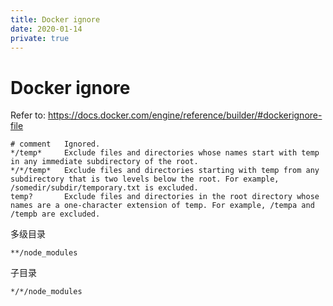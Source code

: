```yaml
---
title: Docker ignore
date: 2020-01-14
private: true
---
```

# Docker ignore
Refer to:
https://docs.docker.com/engine/reference/builder/#dockerignore-file


    # comment	Ignored.
    */temp*	    Exclude files and directories whose names start with temp in any immediate subdirectory of the root. 
    */*/temp*	Exclude files and directories starting with temp from any subdirectory that is two levels below the root. For example, /somedir/subdir/temporary.txt is excluded.
    temp?	    Exclude files and directories in the root directory whose names are a one-character extension of temp. For example, /tempa and /tempb are excluded.

多级目录

    **/node_modules

子目录

    */*/node_modules